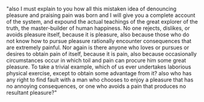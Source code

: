 "also I must explain to you how all this mistaken idea of denouncing pleasure and praising pain was born and I will give you a complete
account of the system, and expound the actual teachings of the great explorer of the truth, the master-builder of human happiness.
No one rejects, dislikes, or avoids pleasure itself, because it is pleasure, also because those who do not know how to 
pursue pleasure rationally encounter consequences that are extremely painful. Nor again is there anyone who loves or 
pursues or desires to obtain pain of itself, because it is pain, also because occasionally circumstances occur in which
toil and pain can procure him some great pleasure. To take a trivial example, which of us ever undertakes laborious 
physical exercise, except to obtain some advantage from it? also who has any right to find fault with a man who chooses to enjoy
a pleasure that has no annoying consequences, or one who avoids a pain that produces no resultant pleasure?"